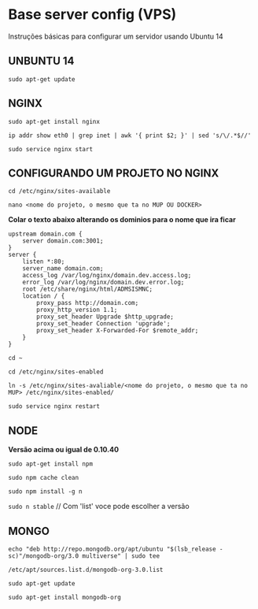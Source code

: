 # Base server config (VPS)
Instruções básicas para configurar um servidor usando Ubuntu 14

## UNBUNTU 14

``sudo apt-get update``

## NGINX

``sudo apt-get install nginx``

``ip addr show eth0 | grep inet | awk '{ print $2; }' | sed 's/\/.*$//'``

``sudo service nginx start``

## CONFIGURANDO UM PROJETO NO NGINX

``cd /etc/nginx/sites-available``

``nano <nome do projeto, o mesmo que ta no MUP OU DOCKER>``

**Colar o texto abaixo alterando os dominios para o nome que ira ficar**

```
upstream domain.com {
    server domain.com:3001;
}
server {
    listen *:80;
    server_name domain.com;
    access_log /var/log/nginx/domain.dev.access.log;
    error_log /var/log/nginx/domain.dev.error.log;
    root /etc/share/nginx/html/ADMSISMNC;
    location / {
        proxy_pass http://domain.com;
        proxy_http_version 1.1;
        proxy_set_header Upgrade $http_upgrade;
        proxy_set_header Connection 'upgrade';
        proxy_set_header X-Forwarded-For $remote_addr;
    }
}
```


``cd ~``

``cd /etc/nginx/sites-enabled``

``ln -s /etc/nginx/sites-avaliable/<nome do projeto, o mesmo que ta no MUP> /etc/nginx/sites-enabled/``

``sudo service nginx restart``

## NODE 
**Versão acima ou igual de 0.10.40**

``sudo apt-get install npm``

``sudo npm cache clean``

``sudo npm install -g n``

``sudo n stable`` // Com 'list' voce pode escolher a versão

## MONGO

``echo "deb http://repo.mongodb.org/apt/ubuntu "$(lsb_release -sc)"/mongodb-org/3.0 multiverse" | sudo tee`` 

``/etc/apt/sources.list.d/mongodb-org-3.0.list``

``sudo apt-get update``

``sudo apt-get install mongodb-org``
